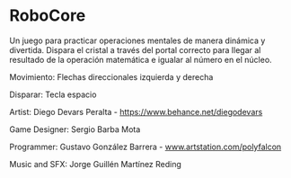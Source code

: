 # RoboCore

Un juego para practicar operaciones mentales de manera dinámica y divertida. Dispara el cristal a través del portal correcto para llegar al resultado de la operación matemática e igualar al número en el núcleo.

Movimiento: Flechas direccionales izquierda y derecha

Disparar: Tecla espacio



Artist: Diego Devars Peralta - https://www.behance.net/diegodevars

Game Designer: Sergio Barba Mota

Programmer: Gustavo González Barrera - www.artstation.com/polyfalcon

Music and SFX: Jorge Guillén Martínez Reding
